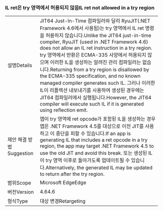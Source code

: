 ### <a name="il-ret-not-allowed-in-a-try-region"></a><span data-ttu-id="9eae1-101">IL ret은 try 영역에서 허용되지 않음</span><span class="sxs-lookup"><span data-stu-id="9eae1-101">IL ret not allowed in a try region</span></span>

|   |   |
|---|---|
|<span data-ttu-id="9eae1-102">설명</span><span class="sxs-lookup"><span data-stu-id="9eae1-102">Details</span></span>|<span data-ttu-id="9eae1-103">JIT64 Just-In-Time 컴파일러와 달리 RyuJIT(.NET Framework 4.6에서 사용됨)는 try 영역에서 IL ret 명령을 허용하지 않습니다.</span><span class="sxs-lookup"><span data-stu-id="9eae1-103">Unlike the JIT64 just-in-time compiler, RyuJIT (used in .NET Framework 4.6) does not allow an IL ret instruction in a try region.</span></span> <span data-ttu-id="9eae1-104">try 영역에서 반환은 ECMA-335 사양에서 허용되지 않으며 이러한 IL을 생성하는 알려진 관리 컴파일러는 없습니다.</span><span class="sxs-lookup"><span data-stu-id="9eae1-104">Returning from a try region is disallowed by the ECMA-335 specification, and no known managed compiler generates such IL.</span></span> <span data-ttu-id="9eae1-105">그러나 이러한 IL이 리플렉션 내보내기를 사용하여 생성된 경우에는 JIT64 컴파일러에서 실행됩니다.</span><span class="sxs-lookup"><span data-stu-id="9eae1-105">However, the JIT64 compiler will execute such IL if it is generated using reflection emit.</span></span>|
|<span data-ttu-id="9eae1-106">제안 해결 방법</span><span class="sxs-lookup"><span data-stu-id="9eae1-106">Suggestion</span></span>|<span data-ttu-id="9eae1-107">앱이 try 영역에 ret opcode가 포함된 IL을 생성하는 경우 앱은 .NET Framework 4.5를 대상으로 이전 JIT를 사용하고 이 중단을 피할 수 있습니다.</span><span class="sxs-lookup"><span data-stu-id="9eae1-107">If an app is generating IL that includes a ret opcode in a try region, the app may target .NET Framework 4.5 to use the old JIT and avoid this break.</span></span> <span data-ttu-id="9eae1-108">또는 생성된 IL이 try 영역 이후로 돌아가도록 업데이트될 수 있습니다.</span><span class="sxs-lookup"><span data-stu-id="9eae1-108">Alternatively, the generated IL may be updated to return after the try region.</span></span>|
|<span data-ttu-id="9eae1-109">범위</span><span class="sxs-lookup"><span data-stu-id="9eae1-109">Scope</span></span>|<span data-ttu-id="9eae1-110">Microsoft Edge</span><span class="sxs-lookup"><span data-stu-id="9eae1-110">Edge</span></span>|
|<span data-ttu-id="9eae1-111">버전</span><span class="sxs-lookup"><span data-stu-id="9eae1-111">Version</span></span>|<span data-ttu-id="9eae1-112">4.6</span><span class="sxs-lookup"><span data-stu-id="9eae1-112">4.6</span></span>|
|<span data-ttu-id="9eae1-113">형식</span><span class="sxs-lookup"><span data-stu-id="9eae1-113">Type</span></span>|<span data-ttu-id="9eae1-114">대상 변경</span><span class="sxs-lookup"><span data-stu-id="9eae1-114">Retargeting</span></span>|

